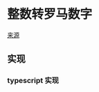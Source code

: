 # 整数转罗马数字
[来源](https://leetcode.cn/problems/integer-to-roman/)

## 实现

### typescript 实现
```typescript

```
